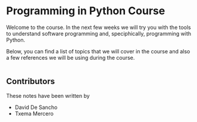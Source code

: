 # Programming in Python Course

Welcome to the course. In the next few weeks we will try you with the
tools to understand software programming and, speciphically, programming
with Python. 

Below, you can find a list of topics that we will cover in the course
and also a few references we will be using during the course.

```{tableofcontents}
```

## Contributors
These notes have been written by
* David De Sancho 
* Txema Mercero